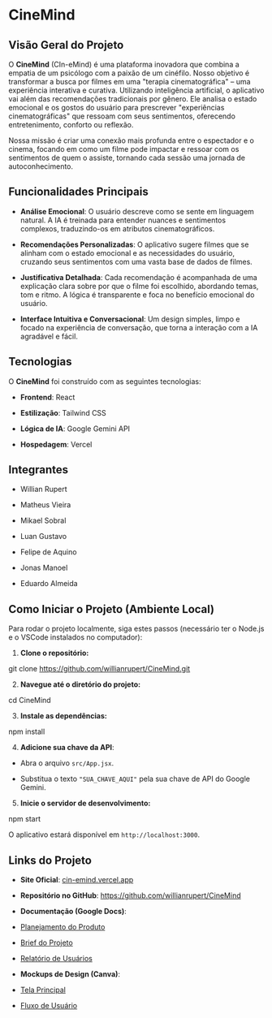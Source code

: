 # CineMind

## Visão Geral do Projeto

O **CineMind** (CIn-eMind) é uma plataforma inovadora que combina a empatia de um psicólogo com a paixão de um cinéfilo. Nosso objetivo é transformar a busca por filmes em uma "terapia cinematográfica" – uma experiência interativa e curativa. Utilizando inteligência artificial, o aplicativo vai além das recomendações tradicionais por gênero. Ele analisa o estado emocional e os gostos do usuário para prescrever "experiências cinematográficas" que ressoam com seus sentimentos, oferecendo entretenimento, conforto ou reflexão.

Nossa missão é criar uma conexão mais profunda entre o espectador e o cinema, focando em como um filme pode impactar e ressoar com os sentimentos de quem o assiste, tornando cada sessão uma jornada de autoconhecimento.

## Funcionalidades Principais

* **Análise Emocional**: O usuário descreve como se sente em linguagem natural. A IA é treinada para entender nuances e sentimentos complexos, traduzindo-os em atributos cinematográficos.

* **Recomendações Personalizadas**: O aplicativo sugere filmes que se alinham com o estado emocional e as necessidades do usuário, cruzando seus sentimentos com uma vasta base de dados de filmes.

* **Justificativa Detalhada**: Cada recomendação é acompanhada de uma explicação clara sobre por que o filme foi escolhido, abordando temas, tom e ritmo. A lógica é transparente e foca no benefício emocional do usuário.

* **Interface Intuitiva e Conversacional**: Um design simples, limpo e focado na experiência de conversação, que torna a interação com a IA agradável e fácil.

## Tecnologias

O **CineMind** foi construído com as seguintes tecnologias:

* **Frontend**: React

* **Estilização**: Tailwind CSS

* **Lógica de IA**: Google Gemini API

* **Hospedagem**: Vercel

## Integrantes

* Willian Rupert

* Matheus Vieira

* Mikael Sobral

* Luan Gustavo
  
* Felipe de Aquino

* Jonas Manoel

* Eduardo Almeida

## Como Iniciar o Projeto (Ambiente Local)

Para rodar o projeto localmente, siga estes passos (necessário ter o Node.js e o VSCode instalados no computador):

1. **Clone o repositório:**

git clone https://github.com/willianrupert/CineMind.git


2. **Navegue até o diretório do projeto:**

cd CineMind


3. **Instale as dependências:**

npm install


4. **Adicione sua chave da API**:

* Abra o arquivo `src/App.jsx`.

* Substitua o texto `"SUA_CHAVE_AQUI"` pela sua chave de API do Google Gemini.

5. **Inicie o servidor de desenvolvimento:**

npm start


O aplicativo estará disponível em `http://localhost:3000`.

## Links do Projeto

* **Site Oficial**: [cin-emind.vercel.app](https://www.cin-emind.vercel.app/)

* **Repositório no GitHub**: <https://github.com/willianrupert/CineMind>

* **Documentação (Google Docs)**:

* [Planejamento do Produto](https://docs.google.com/document/d/1VTIawu0HoKXZdABOU2xXG0mYb_AAzlis99Ly5UwDSXc/edit?tab=t.0)

* [Brief do Projeto](https://docs.google.com/document/d/1-oKmhsxoHY9mtYX_D1_xWSGK7dCrjtXYIa50sD3xHVs/edit?tab=t.0#heading=h.jbhukyy1n59u)

* [Relatório de Usuários](https://docs.google.com/document/d/15od7iG7MecUcgJzMLgOAU1AZT523ZezmDcvWh0B6U9Q/edit?tab=t.0)

* **Mockups de Design (Canva)**:

* [Tela Principal](https://www.canva.com/design/DAGzhzeSW6A/W3E2tpITNqL9J7NasuVpzA/edit)

* [Fluxo de Usuário](https://www.canva.com/design/DAGzvwgMkb0/YXw2Y5StqPjvQT7OoXV7_w/edit)
